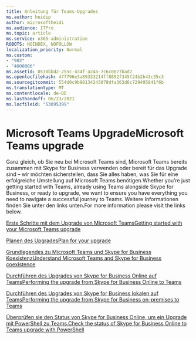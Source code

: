 ```yaml
---
title: Anleitung für Teams-Upgrades
ms.author: heidip
author: microsoftheidi
ms.audience: ITPro
ms.topic: article
ms.service: o365-administration
ROBOTS: NOINDEX, NOFOLLOW
localization_priority: Normal
ms.custom:
- "982"
- "4000006"
ms.assetid: 0530bbd2-255c-434f-a24a-7c6c0877bad7
ms.openlocfilehash: 477796e3a89333214ff8892f345f24b2b43c35c3
ms.sourcegitcommit: 554d0c9b90134243078dfa363d6c729495841f6b
ms.translationtype: MT
ms.contentlocale: de-DE
ms.lasthandoff: 06/23/2021
ms.locfileid: "53095399"
---
```

# <a name="microsoft-teams-upgrade"></a><span data-ttu-id="6f54f-102">Microsoft Teams Upgrade</span><span class="sxs-lookup"><span data-stu-id="6f54f-102">Microsoft Teams upgrade</span></span>

<span data-ttu-id="6f54f-103">Ganz gleich, ob Sie neu bei Microsoft Teams sind, Microsoft Teams bereits zusammen mit Skype for Business verwenden oder bereit für das Upgrade sind – wir möchten sicherstellen, dass Sie alles haben, was Sie für eine erfolgreiche Umstellung auf Microsoft Teams benötigen.</span><span class="sxs-lookup"><span data-stu-id="6f54f-103">Whether you’re just getting started with Teams, already using Teams alongside Skype for Business, or ready to upgrade, we want to ensure you have everything you need to navigate a successful journey to Teams.</span></span> <span data-ttu-id="6f54f-104">Weitere Informationen finden Sie unter den links unten.</span><span class="sxs-lookup"><span data-stu-id="6f54f-104">For more information please visit the links below.</span></span>

[<span data-ttu-id="6f54f-105">Erste Schritte mit dem Upgrade von Microsoft Teams</span><span class="sxs-lookup"><span data-stu-id="6f54f-105">Getting started with your Microsoft Teams upgrade</span></span>](/MicrosoftTeams/upgrade-start-here)

[<span data-ttu-id="6f54f-106">Planen des Upgrades</span><span class="sxs-lookup"><span data-stu-id="6f54f-106">Plan for your upgrade</span></span>](/MicrosoftTeams/upgrade-plan-journey)

[<span data-ttu-id="6f54f-107">Grundlegendes zu Microsoft Teams und Skype for Business Koexistenz</span><span class="sxs-lookup"><span data-stu-id="6f54f-107">Understand Microsoft Teams and Skype for Business coexistence</span></span>](/MicrosoftTeams/teams-and-skypeforbusiness-coexistence-and-interoperability)

[<span data-ttu-id="6f54f-108">Durchführen des Upgrades von Skype for Business Online auf Teams</span><span class="sxs-lookup"><span data-stu-id="6f54f-108">Performing the upgrade from Skype for Business Online to Teams</span></span>](/MicrosoftTeams/upgrade-to-teams-execute-skypeforbusinessonline)

[<span data-ttu-id="6f54f-109">Durchführen des Upgrades von Skype for Business lokalen auf Teams</span><span class="sxs-lookup"><span data-stu-id="6f54f-109">Performing the upgrade from Skype for Business on-premises to Teams</span></span>](/MicrosoftTeams/upgrade-to-teams-execute-skypeforbusinesshybridonprem)
 
[<span data-ttu-id="6f54f-110">Überprüfen sie den Status von Skype for Business Online, um ein Upgrade mit PowerShell zu Teams.</span><span class="sxs-lookup"><span data-stu-id="6f54f-110">Check the status of Skype for Business Online to Teams upgrade with PowerShell</span></span>](/powershell/module/skype/get-csteamsupgradestatus?view=skype-ps)